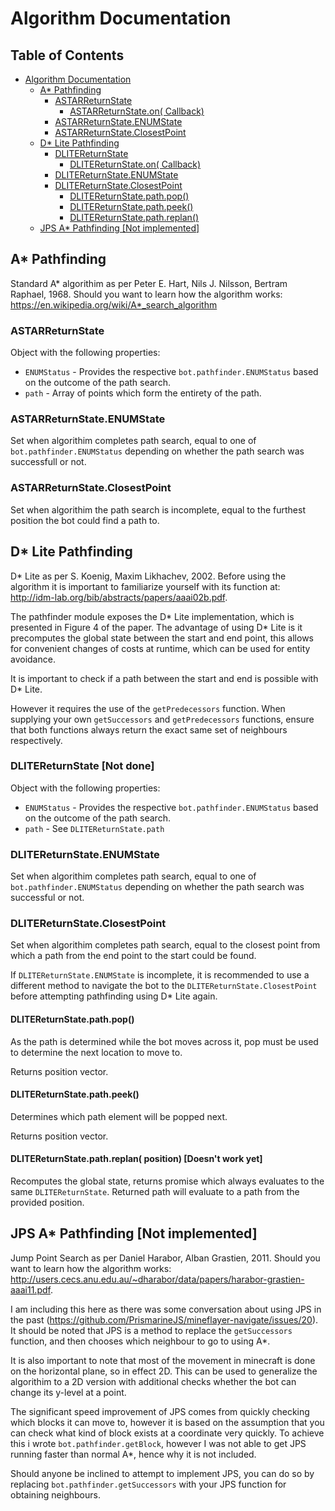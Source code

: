 # Algorithm Documentation

## Table of Contents
- [Algorithm Documentation](#algorithm-documentation)
    - [A* Pathfinding](#a-pathfinding)
        - [ASTARReturnState](#astarreturnstate)
            - [ASTARReturnState.on( Callback)](#astarreturnstateon-callback)
        - [ASTARReturnState.ENUMState](#astarreturnstateenumstate)
        - [ASTARReturnState.ClosestPoint](#astarreturnstateclosestpoint)
    - [D* Lite Pathfinding](#d-lite-pathfinding)
        - [DLITEReturnState](#dlitereturnstate)
            - [DLITEReturnState.on( Callback)](#dlitereturnstateon-callback)
        - [DLITEReturnState.ENUMState](#dlitereturnstateenumstate)
        - [DLITEReturnState.ClosestPoint](#dlitereturnstateclosestpoint)
            - [DLITEReturnState.path.pop()](#dlitereturnstatepathpop)
            - [DLITEReturnState.path.peek()](#dlitereturnstatepathpeek)
            - [DLITEReturnState.path.replan()](#dlitereturnstatepathreplan)
    - [JPS A* Pathfinding [Not implemented]](#jps-a-pathfinding-not-implemented)

## A* Pathfinding
Standard A* algorithim as per Peter E. Hart, Nils J. Nilsson, Bertram Raphael, 1968.
Should you want to learn how the algorithm works: https://en.wikipedia.org/wiki/A*_search_algorithm

### ASTARReturnState
Object with the following properties:

* `ENUMStatus` - Provides the respective `bot.pathfinder.ENUMStatus` based on the outcome of the path search.
* `path` - Array of points which form the entirety of the path.

### ASTARReturnState.ENUMState
Set when algorithim completes path search, equal to one of `bot.pathfinder.ENUMStatus` depending on whether the path search was successfull or not.

### ASTARReturnState.ClosestPoint
Set when algorithim the path search is incomplete, equal to the furthest position the bot could find a path to.

## D* Lite Pathfinding
D* Lite as per S. Koenig, Maxim Likhachev, 2002.
Before using the algorithm it is important to familiarize yourself with its function at: http://idm-lab.org/bib/abstracts/papers/aaai02b.pdf.

The pathfinder module exposes the D* Lite implementation, which is presented in Figure 4 of the paper.
The advantage of using D* Lite is it precomputes the global state between the start and end point, this allows for convenient changes of costs at runtime, which can be used for entity avoidance.

It is important to check if a path between the start and end is possible with D* Lite.

However it requires the use of the `getPredecessors` function. When supplying your own `getSuccessors` and `getPredecessors` functions, ensure that both functions always return the exact same set of neighbours respectively.

### DLITEReturnState [Not done]
Object with the following properties:

* `ENUMStatus` - Provides the respective `bot.pathfinder.ENUMStatus` based on the outcome of the path search.
* `path` - See `DLITEReturnState.path`

### DLITEReturnState.ENUMState
Set when algorithim completes path search, equal to one of `bot.pathfinder.ENUMStatus` depending on whether the path search was successful or not.

### DLITEReturnState.ClosestPoint
Set when algorithim completes path search, equal to the closest point from which a path from the end point to the start could be found.

If `DLITEReturnState.ENUMState` is incomplete, it is recommended to use a different method to navigate the bot to the `DLITEReturnState.ClosestPoint` before attempting pathfinding using D* Lite again.

#### DLITEReturnState.path.pop()
As the path is determined while the bot moves across it, pop must be used to determine the next location to move to.

Returns position vector.

#### DLITEReturnState.path.peek()
Determines which path element will be popped next.

Returns position vector.

#### DLITEReturnState.path.replan( position) [Doesn't work yet]
Recomputes the global state, returns promise which always evaluates to the same `DLITEReturnState`. Returned path will evaluate to a path from the provided position.


## JPS A* Pathfinding [Not implemented]
Jump Point Search as per Daniel Harabor, Alban Grastien, 2011.
Should you want to learn how the algorithm works: http://users.cecs.anu.edu.au/~dharabor/data/papers/harabor-grastien-aaai11.pdf.

I am including this here as there was some conversation about using JPS in the past (https://github.com/PrismarineJS/mineflayer-navigate/issues/20). It should be noted that JPS is a method to replace the `getSuccessors` function, and then chooses which neighbour to go to using A*.

It is also important to note that most of the movement in minecraft is done on the horizontal plane, so in effect 2D. This can be used to generalize the algorithim to a 2D version with additional checks whether the bot can change its y-level at a point.

The significant speed improvement of JPS comes from quickly checking which blocks it can move to, however it is based on the assumption that you can check what kind of block exists at a coordinate very quickly. To achieve this i wrote `bot.pathfinder.getBlock`, however I was not able to get JPS running faster than normal A*, hence why it is not included.

Should anyone be inclined to attempt to implement JPS, you can do so by replacing `bot.pathfinder.getSuccessors` with your JPS function for obtaining neighbours.
